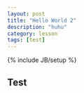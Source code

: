 ```yaml
---
layout: post
title: "Hello World 2"
description: "huhu"
category: lesson
tags: [test]
---
```

{% include JB/setup %}

## Test
